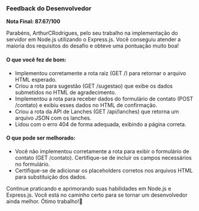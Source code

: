 ### Feedback do Desenvolvedor
**Nota Final: 87.67/100**

Parabéns, ArthurCRodrigues, pelo seu trabalho na implementação do servidor em Node.js utilizando o Express.js. Você conseguiu atender a maioria dos requisitos do desafio e obteve uma pontuação muito boa!

#### O que você fez de bom:
- Implementou corretamente a rota raiz (GET /) para retornar o arquivo HTML esperado.
- Criou a rota para sugestão (GET /sugestao) que exibe os dados submetidos no HTML de agradecimento.
- Implementou a rota para receber dados do formulário de contato (POST /contato) e exibiu esses dados no HTML de confirmação.
- Criou a rota da API de Lanches (GET /api/lanches) que retorna um arquivo JSON com os lanches.
- Lidou com o erro 404 de forma adequada, exibindo a página correta.

#### O que pode ser melhorado:
- Você não implementou corretamente a rota para exibir o formulário de contato (GET /contato). Certifique-se de incluir os campos necessários no formulário.
- Certifique-se de adicionar os placeholders corretos nos arquivos HTML para substituição dos dados.

Continue praticando e aprimorando suas habilidades em Node.js e Express.js. Você está no caminho certo para se tornar um desenvolvedor ainda melhor. Ótimo trabalho!🚀
